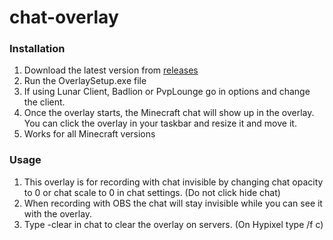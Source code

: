 # chat-overlay

### Installation
1. Download the latest version from [releases](https://github.com/disagreeing/chat-overlay/releases)
2. Run the OverlaySetup.exe file
3. If using Lunar Client, Badlion or PvpLounge go in options and change the client.
4. Once the overlay starts, the Minecraft chat will show up in the overlay. You can click the overlay in your taskbar and resize it and move it.
5. Works for all Minecraft versions

### Usage
1. This overlay is for recording with chat invisible by changing chat opacity to 0 or chat scale to 0 in chat settings. (Do not click hide chat)
2. When recording with OBS the chat will stay invisible while you can see it with the overlay.
4. Type -clear in chat to clear the overlay on servers. (On Hypixel type /f c)
